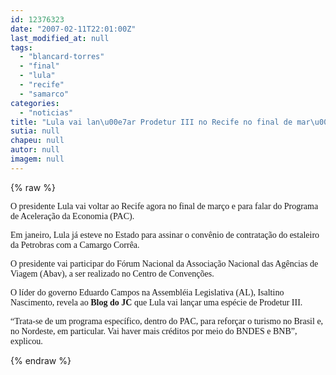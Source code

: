 ```yaml
---
id: 12376323
date: "2007-02-11T22:01:00Z"
last_modified_at: null
tags:
  - "blancard-torres"
  - "final"
  - "lula"
  - "recife"
  - "samarco"
categories:
  - "noticias"
title: "Lula vai lan\u00e7ar Prodetur III no Recife no final de mar\u00e7o"
sutia: null
chapeu: null
autor: null
imagem: null
---
```

{% raw %}
<p><P><FONT face=Verdana>O presidente Lula vai voltar ao Recife agora no final de março e para falar do Programa de Aceleração da Economia (PAC).</FONT></P></p>
<p><P><FONT face=Verdana>Em janeiro, Lula já esteve no Estado para assinar o convênio de contratação do estaleiro da Petrobras com a Camargo Corrêa.</FONT></P></p>
<p><P><FONT face=Verdana>O presidente vai participar do Fórum Nacional da Associação Nacional das Agências de Viagem (Abav), a ser realizado no Centro de Convenções.</FONT></P></p>
<p><P><FONT face=Verdana>O líder do governo Eduardo Campos na Assembléia Legislativa (AL), Isaltino Nascimento, revela ao <STRONG>Blog do</STRONG> <STRONG>JC</STRONG> que Lula vai lançar uma espécie de Prodetur III.</FONT></P></p>
<p><P><FONT face=Verdana>“Trata-se de um programa específico, dentro do PAC, para reforçar o turismo no Brasil e, no Nordeste, em particular. Vai haver mais créditos por meio do BNDES e BNB”, explicou.</FONT></P> </p>
{% endraw %}